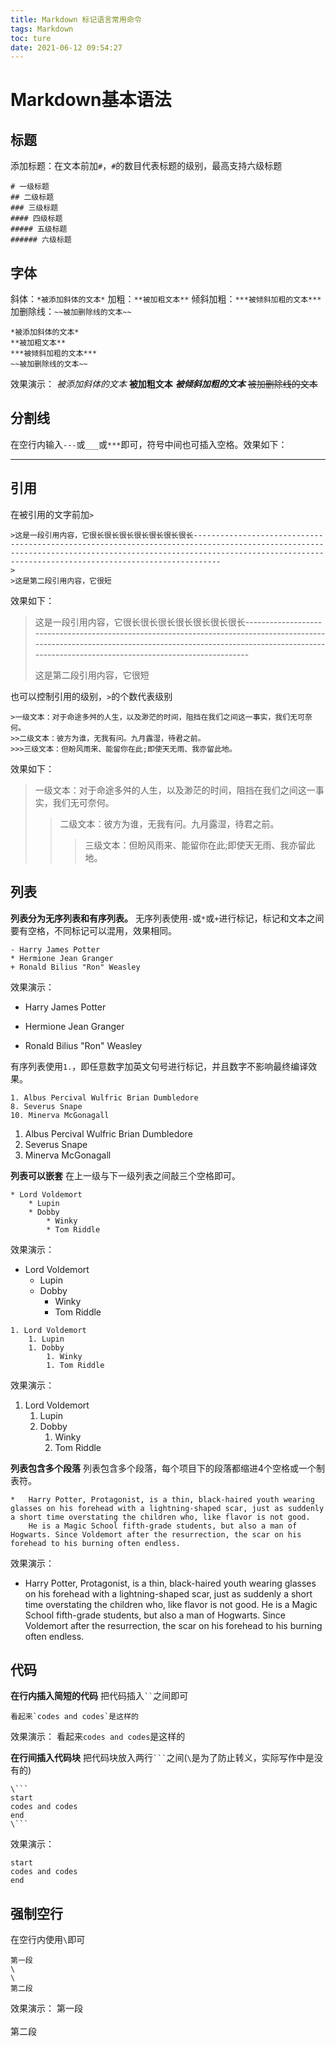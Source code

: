 ```yaml
---
title: Markdown 标记语言常用命令
tags: Markdown
toc: ture
date: 2021-06-12 09:54:27
---
```


# Markdown基本语法
## 标题
添加标题：在文本前加`#`，`#`的数目代表标题的级别，最高支持六级标题
```
# 一级标题
## 二级标题
### 三级标题
#### 四级标题
##### 五级标题
###### 六级标题
```
## 字体
斜体：`*被添加斜体的文本*`
加粗：`**被加粗文本**`
倾斜加粗：`***被倾斜加粗的文本***`
加删除线：`~~被加删除线的文本~~`
```
*被添加斜体的文本*  
**被加粗文本**
***被倾斜加粗的文本***
~~被加删除线的文本~~
```
效果演示：
    *被添加斜体的文本* 
    **被加粗文本** 
    ***被倾斜加粗的文本*** 
    ~~被加删除线的文本~~


## 分割线
在空行内输入`---`或`___`或`***`即可，符号中间也可插入空格。效果如下：

---
## 引用
在被引用的文字前加`>`
```
>这是一段引用内容，它很长很长很长很长很长很长很长------------------------------------------------------------------------------------------------------------------------------------------------------------------------------------------------------------------------
>
>这是第二段引用内容，它很短
```
效果如下：
>这是一段引用内容，它很长很长很长很长很长很长很长------------------------------------------------------------------------------------------------------------------------------------------------------------------------------------------------------------------------
>
>这是第二段引用内容，它很短

也可以控制引用的级别，`>`的个数代表级别
```
>一级文本：对于命途多舛的人生，以及渺茫的时间，阻挡在我们之间这一事实，我们无可奈何。
>>二级文本：彼方为谁，无我有问。九月露湿，待君之前。
>>>三级文本：但盼风雨来、能留你在此;即使天无雨、我亦留此地。
```
效果如下：
>一级文本：对于命途多舛的人生，以及渺茫的时间，阻挡在我们之间这一事实，我们无可奈何。
>>二级文本：彼方为谁，无我有问。九月露湿，待君之前。
>>>三级文本：但盼风雨来、能留你在此;即使天无雨、我亦留此地。
## 列表
**列表分为无序列表和有序列表。**
无序列表使用`-`或`*`或`+`进行标记，标记和文本之间要有空格，不同标记可以混用，效果相同。
```
- Harry James Potter
* Hermione Jean Granger
+ Ronald Bilius "Ron" Weasley
```
效果演示：
- Harry James Potter
* Hermione Jean Granger
+ Ronald Bilius "Ron" Weasley


有序列表使用`1.`，即任意数字加英文句号进行标记，并且数字不影响最终编译效果。
```
1. Albus Percival Wulfric Brian Dumbledore
8. Severus Snape
10. Minerva McGonagall
```
1. Albus Percival Wulfric Brian Dumbledore
8. Severus Snape
10. Minerva McGonagall

**列表可以嵌套**
在上一级与下一级列表之间敲三个空格即可。
```
* Lord Voldemort
    * Lupin
    * Dobby
        * Winky
        * Tom Riddle 
```
效果演示：
* Lord Voldemort
    * Lupin
    * Dobby
        * Winky
        * Tom Riddle 

```
1. Lord Voldemort
    1. Lupin
    1. Dobby
        1. Winky
        1. Tom Riddle 
```
效果演示：
1. Lord Voldemort
   1. Lupin
   1. Dobby
      1. Winky
      1. Tom Riddle 

**列表包含多个段落**
列表包含多个段落，每个项目下的段落都缩进4个空格或一个制表符。
```
*   Harry Potter, Protagonist, is a thin, black-haired youth wearing glasses on his forehead with a lightning-shaped scar, just as suddenly a short time overstating the children who, like flavor is not good. 
    He is a Magic School fifth-grade students, but also a man of Hogwarts. Since Voldemort after the resurrection, the scar on his forehead to his burning often endless.
```
效果演示：
*    Harry Potter, Protagonist, is a thin, black-haired youth wearing glasses on his forehead with a lightning-shaped scar, just as suddenly a short time overstating the children who, like flavor is not good. 
     He is a Magic School fifth-grade students, but also a man of Hogwarts. Since Voldemort after the resurrection, the scar on his forehead to his burning often endless.

## 代码
**在行内插入简短的代码**
把代码插入` `` `之间即可
```
看起来`codes and codes`是这样的
```
效果演示：
看起来`codes and codes`是这样的

**在行间插入代码块**
把代码块放入两行` ``` `之间(`\`是为了防止转义，实际写作中是没有的)
```
\```
start
codes and codes
end
\```
```
效果演示：
```
start
codes and codes
end
```

## 强制空行
在空行内使用`\`即可
```
第一段
\
\
第二段
```
效果演示：
第一段
\
\
第二段
